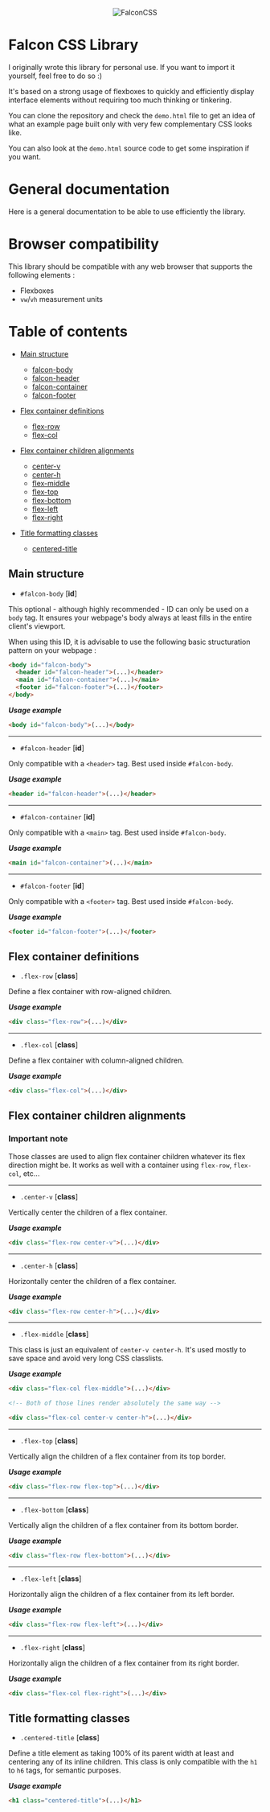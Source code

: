 <p align="center">
  <img src="https://image.noelshack.com/fichiers/2018/01/3/1514992470-falconcss.png" alt="FalconCSS"/>
</p>

# Falcon CSS Library

I originally wrote this library for personal use. If you want to import it
yourself, feel free to do so :)

It's based on a strong usage of flexboxes to quickly and efficiently display
interface elements without requiring too much thinking or tinkering.

You can clone the repository and check the `demo.html` file to get an idea of
what an example page built only with very few complementary CSS looks like.

You can also look at the `demo.html` source code to get some inspiration if
you want.

# General documentation

Here is a general documentation to be able to use efficiently the library.

# Browser compatibility

This library should be compatible with any web browser that supports the
following elements :

- Flexboxes
- `vw`/`vh` measurement units

# Table of contents

* [Main structure](#main-structure)
  * [falcon-body](#falcon-body)
  * [falcon-header](#falcon-header)
  * [falcon-container](#falcon-container)
  * [falcon-footer](#falcon-footer)

* [Flex container definitions](#flex-container-definitions)
  * [flex-row](#flex-row)
  * [flex-col](#flex-col)

* [Flex container children alignments](#flex-children-alignments)
  * [center-v](#center-v)
  * [center-h](#center-h)
  * [flex-middle](#flex-middle)
  * [flex-top](#flex-top)
  * [flex-bottom](#flex-bottom)
  * [flex-left](#flex-left)
  * [flex-right](#flex-right)

* [Title formatting classes](#title-formatting-classes)
  * [centered-title](#centered-title)

<a name="main-structure"/>

## Main structure

<a name="falcon-body"/>

* `#falcon-body` [__id__]

This optional - although highly recommended - ID can only be used on a
`body` tag. It ensures your webpage's body always at least fills in the
entire client's viewport.

When using this ID, it is advisable to use the following basic structuration
pattern on your webpage :

```html
<body id="falcon-body">
  <header id="falcon-header">(...)</header>
  <main id="falcon-container">(...)</main>
  <footer id="falcon-footer">(...)</footer>
</body>
```

___Usage example___
```html
<body id="falcon-body">(...)</body>
```
---

<a name="falcon-header"/>

* `#falcon-header` [__id__]

Only compatible with a `<header>` tag. Best used inside `#falcon-body`.

___Usage example___
```html
<header id="falcon-header">(...)</header>
```
---

<a name="falcon-container"/>

* `#falcon-container` [__id__]

Only compatible with a `<main>` tag. Best used inside `#falcon-body`.

___Usage example___
```html
<main id="falcon-container">(...)</main>
```
---

<a name="falcon-footer"/>

* `#falcon-footer` [__id__]

Only compatible with a `<footer>` tag. Best used inside `#falcon-body`.

___Usage example___
```html
<footer id="falcon-footer">(...)</footer>
```

<a name="flex-container-definitions"/>

## Flex container definitions

<a name="flex-row"/>

* `.flex-row` [__class__]

Define a flex container with row-aligned children.

___Usage example___
```html
<div class="flex-row">(...)</div>
```
---

<a name="flex-col"/>

* `.flex-col` [__class__]

Define a flex container with column-aligned children.

___Usage example___
```html
<div class="flex-col">(...)</div>
```

<a name="flex-children-alignments"/>

## Flex container children alignments

### Important note

Those classes are used to align flex container children whatever its flex
direction might be. It works as well with a container using `flex-row`,
`flex-col`, etc...

---

<a name="center-v"/>

* `.center-v` [__class__]

Vertically center the children of a flex container.

___Usage example___
```html
<div class="flex-row center-v">(...)</div>
```
---

<a name="center-h"/>

* `.center-h` [__class__]

Horizontally center the children of a flex container.

___Usage example___
```html
<div class="flex-row center-h">(...)</div>
```
---

<a name="flex-middle"/>

* `.flex-middle` [__class__]

This class is just an equivalent of `center-v center-h`. It's used mostly to
save space and avoid very long CSS classlists.

___Usage example___
```html
<div class="flex-col flex-middle">(...)</div>

<!-- Both of those lines render absolutely the same way -->

<div class="flex-col center-v center-h">(...)</div>
```
---

<a name="flex-top"/>

* `.flex-top` [__class__]

Vertically align the children of a flex container from its top border.

___Usage example___
```html
<div class="flex-row flex-top">(...)</div>
```
---

<a name="flex-bottom"/>

* `.flex-bottom` [__class__]

Vertically align the children of a flex container from its bottom border.

___Usage example___
```html
<div class="flex-row flex-bottom">(...)</div>
```
---

<a name="flex-left"/>

* `.flex-left` [__class__]

Horizontally align the children of a flex container from its left border.

___Usage example___
```html
<div class="flex-row flex-left">(...)</div>
```
---

<a name="flex-right"/>

* `.flex-right` [__class__]

Horizontally align the children of a flex container from its right border.

___Usage example___
```html
<div class="flex-col flex-right">(...)</div>
```

<a name="title-formatting-classes"/>

## Title formatting classes

<a name="centered-title"/>

* `.centered-title` [__class__]

Define a title element as taking 100% of its parent width at least and
centering any of its inline children. This class is only compatible with the
`h1` to `h6` tags, for semantic purposes.

___Usage example___
```html
<h1 class="centered-title">(...)</h1>
```
